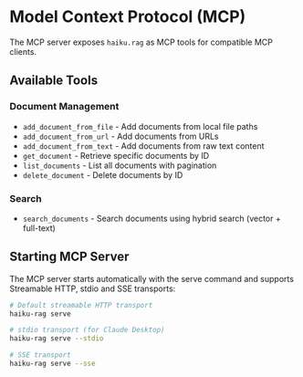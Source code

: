 # Model Context Protocol (MCP)

The MCP server exposes `haiku.rag` as MCP tools for compatible MCP clients.

## Available Tools

### Document Management

- `add_document_from_file` - Add documents from local file paths
- `add_document_from_url` - Add documents from URLs
- `add_document_from_text` - Add documents from raw text content
- `get_document` - Retrieve specific documents by ID
- `list_documents` - List all documents with pagination
- `delete_document` - Delete documents by ID

### Search

- `search_documents` - Search documents using hybrid search (vector + full-text)

## Starting MCP Server

The MCP server starts automatically with the serve command and supports Streamable HTTP, stdio and SSE transports:

```bash
# Default streamable HTTP transport
haiku-rag serve

# stdio transport (for Claude Desktop)
haiku-rag serve --stdio

# SSE transport
haiku-rag serve --sse
```
